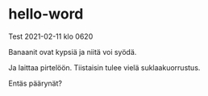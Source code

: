 # hello-word
Test 2021-02-11 klo 0620

Banaanit ovat kypsiä ja niitä voi syödä.

Ja laittaa pirtelöön. Tiistaisin tulee vielä suklaakuorrustus.

Entäs päärynät?




